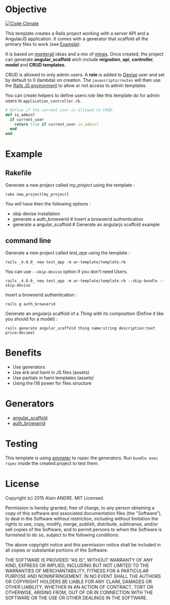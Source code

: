 # Objective
[![Code Climate](https://codeclimate.com/github/alain-andre/ar-template/badges/gpa.svg)](https://codeclimate.com/github/alain-andre/ar-template)

This template creates a Rails project working with a server API and a AngularJS application. It comes with a generator that scaffold all the primary files to work (see [Example](#example)).

It is based on [monterail](http://monterail.com/) ideas and a mix of [mines](http://www.alain-andre.fr/blog/2015/01/23/configurer-rails-avec-angularjs/). Once created, the project can generate **angular_scaffold** wich include **migration**, **api**, **controller**, **model** and **CRUD templates**.

CRUD is allowed to only admin users. A **role** is added to [Devise](https://github.com/plataformatec/devise) user and set by default to 0 (lambda) on creation. The `javascripts/routes` will then use the [Rails JS environment](http://www.alain-andre.fr/blog/2015/01/23/configurer-rails-avec-angularjs/) to allow or not access to admin templates.

You can create helpers to define users *role* like this template do for admin users in `application_controller.rb`.

```ruby
# Define if the current_user is allowed to CRUD.
def is_admin?
  if current_user
    return true if current_user.is_admin?
  end
end 
```

# Example
## Rakefile 
Generate a new project called *my_project* using the template :

`rake new_project[my_project]`

You will have then the following options :
* skip devise installation
* generate a auth_browserid # Insert a browserid authentication
* generate a angular_scaffold # Generate an angularjs scaffold example

## command line
Generate a new project called *test_app* using the template :

`rails _4.0.0_ new test_app -m ar-template/template.rb`

You can use `--skip-devise` option if you don't need Users.

`rails _4.0.0_ new test_app -m ar-template/template.rb --skip-bundle --skip-devise`

Insert a browserid authentication :

`rails g auth_browserid`

Generate an angularjs scaffold of a *Thing* with its composition (Define it like you should for a model) :

`rails generate angular_scaffold thing name:string description:text price:decimal` 

# Benefits
  * Use generators
  * Use erb and haml in JS files (assets)
  * Use partials in haml templates (assets)
  * Using the I18 power for files structure

# Generators
  * [angular_scaffold](https://github.com/alain-andre/ar-template/tree/master/angular_scaffold)
  * [auth_browserid](https://github.com/alain-andre/ar-template/tree/master/auth_browserid)

# Testing
This template is using [ammeter](https://github.com/alexrothenberg/ammeter) to rspec the generators. Run `bundle exec rspec` inside the created project to test them.


# License

Copyright (c) 2015 Alain ANDRE. MIT Licensed.

Permission is hereby granted, free of charge, to any person obtaining a copy of this software and associated documentation files (the "Software"), to deal in the Software without restriction, including without limitation the rights to use, copy, modify, merge, publish, distribute, sublicense, and/or sell copies of the Software, and to permit persons to whom the Software is furnished to do so, subject to the following conditions:

The above copyright notice and this permission notice shall be included in all copies or substantial portions of the Software.

THE SOFTWARE IS PROVIDED "AS IS", WITHOUT WARRANTY OF ANY KIND, EXPRESS OR IMPLIED, INCLUDING BUT NOT LIMITED TO THE WARRANTIES OF MERCHANTABILITY, FITNESS FOR A PARTICULAR PURPOSE AND NONINFRINGEMENT. IN NO EVENT SHALL THE AUTHORS OR COPYRIGHT HOLDERS BE LIABLE FOR ANY CLAIM, DAMAGES OR OTHER LIABILITY, WHETHER IN AN ACTION OF CONTRACT, TORT OR OTHERWISE, ARISING FROM, OUT OF OR IN CONNECTION WITH THE SOFTWARE OR THE USE OR OTHER DEALINGS IN THE SOFTWARE.